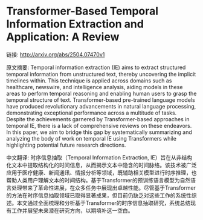 # Transformer-Based Temporal Information Extraction and Application: A Review

链接: http://arxiv.org/abs/2504.07470v1

原文摘要:
Temporal information extraction (IE) aims to extract structured temporal
information from unstructured text, thereby uncovering the implicit timelines
within. This technique is applied across domains such as healthcare, newswire,
and intelligence analysis, aiding models in these areas to perform temporal
reasoning and enabling human users to grasp the temporal structure of text.
Transformer-based pre-trained language models have produced revolutionary
advancements in natural language processing, demonstrating exceptional
performance across a multitude of tasks. Despite the achievements garnered by
Transformer-based approaches in temporal IE, there is a lack of comprehensive
reviews on these endeavors. In this paper, we aim to bridge this gap by
systematically summarizing and analyzing the body of work on temporal IE using
Transformers while highlighting potential future research directions.

中文翻译:
时序信息抽取（Temporal Information Extraction, IE）旨在从非结构化文本中提取结构化的时间信息，从而揭示文本中隐含的时间脉络。该技术被广泛应用于医疗健康、新闻通讯、情报分析等领域，既辅助相关模型进行时序推理，也帮助人类用户理解文本的时间结构。基于Transformer的预训练语言模型为自然语言处理带来了革命性进展，在众多任务中展现出卓越性能。尽管基于Transformer的方法在时序信息抽取领域已取得显著成果，但目前仍缺乏对这些工作的系统性综述。本文通过全面梳理和分析基于Transformer的时序信息抽取研究，系统总结现有工作并展望未来潜在研究方向，以期填补这一空白。
